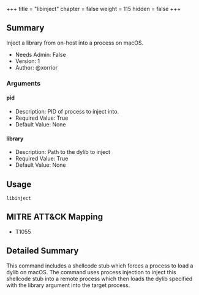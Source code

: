 +++
title = "libinject"
chapter = false
weight = 115
hidden = false
+++

## Summary
Inject a library from on-host into a process on macOS.
  
- Needs Admin: False  
- Version: 1  
- Author: @xorrior  

### Arguments

#### pid

- Description: PID of process to inject into.  
- Required Value: True  
- Default Value: None  

#### library

- Description: Path to the dylib to inject  
- Required Value: True  
- Default Value: None  

## Usage

```
libinject
```

## MITRE ATT&CK Mapping

- T1055 

## Detailed Summary

This command includes a shellcode stub which forces a process to load a dylib on macOS. The command uses process injection to inject this shellcode stub into a remote process which then loads the dylib specified with the library argument into the target process. 